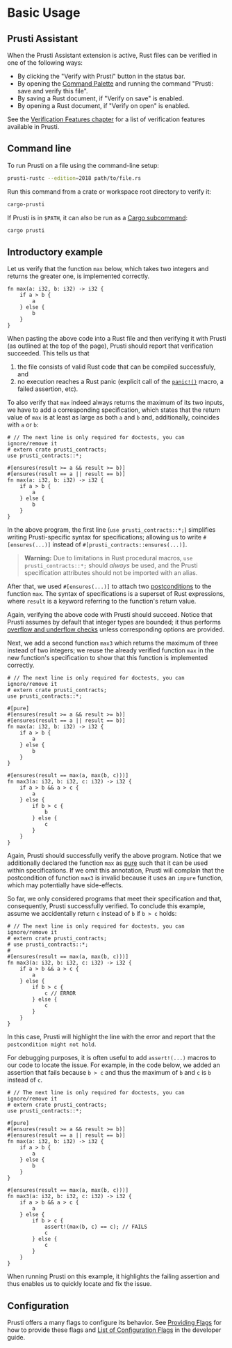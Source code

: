 # Basic Usage

## Prusti Assistant

When the Prusti Assistant extension is active, Rust files can be verified in one of the following ways:

- By clicking the "Verify with Prusti" button in the status bar.
- By opening the [Command Palette](https://code.visualstudio.com/docs/getstarted/userinterface#_command-palette) and running the command "Prusti: save and verify this file".
- By saving a Rust document, if "Verify on save" is enabled.
- By opening a Rust document, if "Verify on open" is enabled.

See the [Verification Features chapter](verify/summary.md) for a list of verification features available in Prusti.

## Command line

To run Prusti on a file using the command-line setup:

```sh
prusti-rustc --edition=2018 path/to/file.rs
```

Run this command from a crate or workspace root directory to verify it:

```sh
cargo-prusti
```

If Prusti is in `$PATH`, it can also be run as a [Cargo subcommand](https://doc.rust-lang.org/stable/book/ch14-05-extending-cargo.html):

```sh
cargo prusti
```

## Introductory example

Let us verify that the function `max` below, which takes two integers and returns the greater one, is implemented correctly.

```rust,noplaypen
fn max(a: i32, b: i32) -> i32 {
    if a > b {
        a
    } else {
        b
    }
}
```

When pasting the above code into a Rust file and then verifying it with Prusti (as outlined at the top of the page), Prusti should report that verification succeeded.
This tells us that

1. the file consists of valid Rust code that can be compiled successfuly, and
2. no execution reaches a Rust panic (explicit call of the [`panic!()`](https://doc.rust-lang.org/std/macro.panic.html) macro, a failed assertion, etc).

To also verify that `max` indeed always returns the maximum of its two inputs, we have to add a corresponding specification, which states
that the return value of `max` is at least as large as both `a` and `b` and, additionally, coincides with `a` or `b`:

```rust,noplaypen
# // The next line is only required for doctests, you can ignore/remove it
# extern crate prusti_contracts;
use prusti_contracts::*;

#[ensures(result >= a && result >= b)]
#[ensures(result == a || result == b)]
fn max(a: i32, b: i32) -> i32 {
    if a > b {
        a
    } else {
        b
    }
}
```

In the above program, the first line (`use prusti_contracts::*;`) simplifies writing Prusti-specific syntax for specifications; allowing us to write `#[ensures(...)]` instead of `#[prusti_contracts::ensures(...)]`.

> **Warning:** Due to limitations in Rust procedural macros, `use prusti_contracts::*;` should *always* be used, and the Prusti specification attributes should not be imported with an alias.

After that, we used `#[ensures(...)]` to attach two [postconditions](verify/prepost.md) to the function `max`. 
The syntax of specifications is a superset of Rust expressions, where `result` is a keyword referring to the function's return value. 

Again, verifying the above code with Prusti should succeed. 
Notice that Prusti assumes by default that integer types are bounded; it thus performs [overflow and underflow checks](verify/overflow.md) unless corresponding options are provided.

Next, we add a second function `max3` which returns the maximum of three instead of two integers; we reuse the already verified function `max` in the new function's specification to show that this function is implemented correctly.

```rust,noplaypen
# // The next line is only required for doctests, you can ignore/remove it
# extern crate prusti_contracts;
use prusti_contracts::*;

#[pure]
#[ensures(result >= a && result >= b)]
#[ensures(result == a || result == b)]
fn max(a: i32, b: i32) -> i32 {
    if a > b {
        a
    } else {
        b
    }
}

#[ensures(result == max(a, max(b, c)))]
fn max3(a: i32, b: i32, c: i32) -> i32 {
    if a > b && a > c {
        a
    } else {
        if b > c {
            b
        } else {
            c
        }
    }
}
```

Again, Prusti should successfully verify the above program.
Notice that we additionally declared the function `max` as [pure](verify/pure.md) such that it can be used within specifications.
If we omit this annotation, Prusti will complain that the postcondition of function `max3` is invalid because it uses an `impure` function, which may potentially have side-effects.

So far, we only considered programs that meet their specification and that, consequently, Prusti successfully verified.
To conclude this example, assume we accidentally return `c` instead of `b` if `b > c` holds:

```rust,noplaypen
# // The next line is only required for doctests, you can ignore/remove it
# extern crate prusti_contracts;
# use prusti_contracts::*;
#
#[ensures(result == max(a, max(b, c)))]
fn max3(a: i32, b: i32, c: i32) -> i32 {
    if a > b && a > c {
        a
    } else {
        if b > c {
            c // ERROR
        } else {
            c
        }
    }
}
```

In this case, Prusti will highlight the line with the error and report that the `postcondition might not hold`.

For debugging purposes, it is often useful to add `assert!(...)` macros to our code to locate the issue. For example, in the code below, we added an assertion that fails because `b > c` and thus the maximum of `b` and `c` is `b` instead of `c`. 

```rust,noplaypen
# // The next line is only required for doctests, you can ignore/remove it
# extern crate prusti_contracts;
use prusti_contracts::*;

#[pure]
#[ensures(result >= a && result >= b)]
#[ensures(result == a || result == b)]
fn max(a: i32, b: i32) -> i32 {
    if a > b {
        a
    } else {
        b
    }
}

#[ensures(result == max(a, max(b, c)))]
fn max3(a: i32, b: i32, c: i32) -> i32 {
    if a > b && a > c {
        a
    } else {
        if b > c {
            assert!(max(b, c) == c); // FAILS
            c
        } else {
            c
        }
    }
}
```

When running Prusti on this example, it highlights the failing assertion and thus enables us to quickly locate and fix the issue. 

## Configuration

Prusti offers a many flags to configure its behavior. See [Providing Flags](https://viperproject.github.io/prusti-dev/dev-guide/config/providing.html) for how to provide these flags and [List of Configuration Flags](https://viperproject.github.io/prusti-dev/dev-guide/config/flags.html) in the developer guide.
